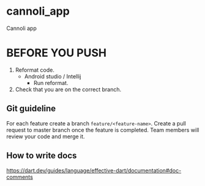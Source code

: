 # cannoli_app

Cannoli app

# BEFORE YOU PUSH

1. Reformat code. 
    - Android studio / Intellij
        - Run reformat.
2. Check that you are on the correct branch.

## Git guideline

For each feature create a branch `feature/<feature-name>`. Create a pull request to master branch once the feature is completed.
Team members will review your code and merge it.

## How to write docs

https://dart.dev/guides/language/effective-dart/documentation#doc-comments
